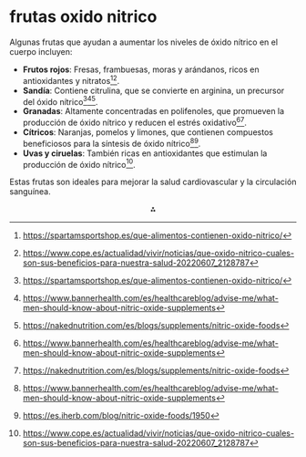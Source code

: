 # frutas oxido nitrico

Algunas frutas que ayudan a aumentar los niveles de óxido nítrico en el cuerpo incluyen:

- **Frutos rojos**: Fresas, frambuesas, moras y arándanos, ricos en antioxidantes y nitratos[^1][^7].
- **Sandía**: Contiene citrulina, que se convierte en arginina, un precursor del óxido nítrico[^1][^2][^5].
- **Granadas**: Altamente concentradas en polifenoles, que promueven la producción de óxido nítrico y reducen el estrés oxidativo[^2][^5].
- **Cítricos**: Naranjas, pomelos y limones, que contienen compuestos beneficiosos para la síntesis de óxido nítrico[^2][^6].
- **Uvas y ciruelas**: También ricas en antioxidantes que estimulan la producción de óxido nítrico[^7].

Estas frutas son ideales para mejorar la salud cardiovascular y la circulación sanguínea.

<div style="text-align: center">⁂</div>

[^1]: https://spartamsportshop.es/que-alimentos-contienen-oxido-nitrico/

[^2]: https://www.bannerhealth.com/es/healthcareblog/advise-me/what-men-should-know-about-nitric-oxide-supplements

[^3]: https://www.poscosecha.com/el-oxido-nitrico-en-el-control-de-la-maduracion-mecanismos-de-accion

[^4]: https://www.youtube.com/watch?v=OxCBLMRVoQU

[^5]: https://nakednutrition.com/es/blogs/supplements/nitric-oxide-foods

[^6]: https://es.iherb.com/blog/nitric-oxide-foods/1950

[^7]: https://www.cope.es/actualidad/vivir/noticias/que-oxido-nitrico-cuales-son-sus-beneficios-para-nuestra-salud-20220607_2128787

[^8]: https://www.masmusculo.com/blog/los-alimentos-ricos-en-oxido-nitrico/

